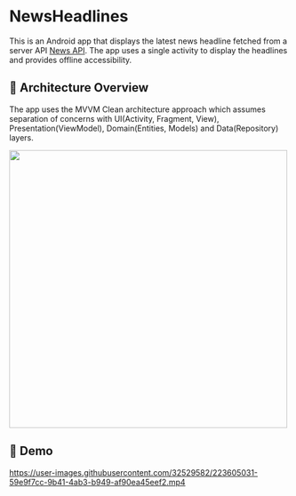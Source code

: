 # NewsHeadlines

This is an Android app that displays the latest news headline fetched from a server API [News API](https://newsapi.org/v2/top-headlines?country=us).
The app uses a single activity to display the headlines and provides offline accessibility.

## :scroll: Architecture Overview 
The app uses the MVVM Clean architecture approach which assumes separation of concerns with UI(Activity, Fragment, View), Presentation(ViewModel), Domain(Entities, Models) and Data(Repository) layers. 

<img src="https://developer.android.com/topic/libraries/architecture/images/final-architecture.png" width=500/>
<br>

## 🎥 Demo

https://user-images.githubusercontent.com/32529582/223605031-59e9f7cc-9b41-4ab3-b949-af90ea45eef2.mp4
